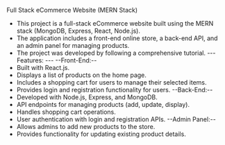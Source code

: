 Full Stack eCommerce Website (MERN Stack)
- This project is a full-stack eCommerce website built using the MERN stack (MongoDB, Express, React, Node.js).
- The application includes a front-end online store, a back-end API, and an admin panel for managing products.
- The project was developed by following a comprehensive tutorial.
--- Features: ---
--Front-End:--
- Built with React.js.
- Displays a list of products on the home page.
- Includes a shopping cart for users to manage their selected items.
- Provides login and registration functionality for users.
--Back-End:--
- Developed with Node.js, Express, and MongoDB.
- API endpoints for managing products (add, update, display).
- Handles shopping cart operations.
- User authentication with login and registration APIs.
--Admin Panel:--
- Allows admins to add new products to the store.
- Provides functionality for updating existing product details.
